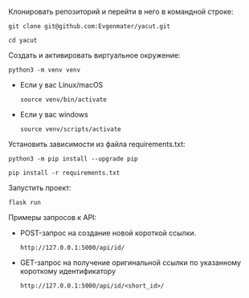 Клонировать репозиторий и перейти в него в командной строке:

```
git clone git@github.com:Evgenmater/yacut.git
```

```
cd yacut
```

Cоздать и активировать виртуальное окружение:

```
python3 -m venv venv
```

* Если у вас Linux/macOS

    ```
    source venv/bin/activate
    ```

* Если у вас windows

    ```
    source venv/scripts/activate
    ```

Установить зависимости из файла requirements.txt:

```
python3 -m pip install --upgrade pip
```

```
pip install -r requirements.txt
```

Запустить проект:

```
flask run
```

Примеры запросов к API:

* POST-запрос на создание новой короткой ссылки.

    ```
    http://127.0.0.1:5000/api/id/
    ```
* GET-запрос на получение оригинальной ссылки по указанному короткому идентификатору

    ```
    http://127.0.0.1:5000/api/id/<short_id>/
    ```